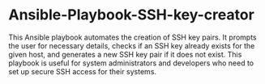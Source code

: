 # Ansible-Playbook-SSH-key-creator
This Ansible playbook automates the creation of SSH key pairs. It prompts the user for necessary details, checks if an SSH key already exists for the given host, and generates a new SSH key pair if it does not exist. This playbook is useful for system administrators and developers who need to set up secure SSH access for their systems.

